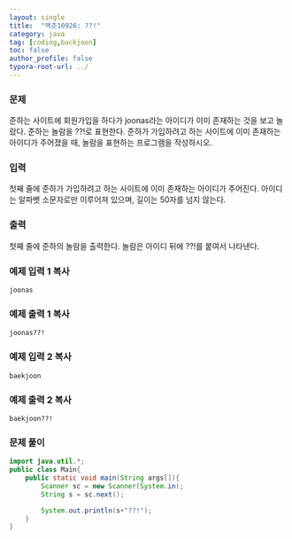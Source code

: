 ```yaml
---
layout: single
title:  "백준10926: ??!"
category: java
tag: [coding,backjoon]
toc: false
author_profile: false
typora-root-url: ../
---
```




### 문제

준하는 사이트에 회원가입을 하다가 joonas라는 아이디가 이미 존재하는 것을 보고 놀랐다. 준하는 놀람을 ??!로 표현한다. 준하가 가입하려고 하는 사이트에 이미 존재하는 아이디가 주어졌을 때, 놀람을 표현하는 프로그램을 작성하시오.

### 입력

첫째 줄에 준하가 가입하려고 하는 사이트에 이미 존재하는 아이디가 주어진다. 아이디는 알파벳 소문자로만 이루어져 있으며, 길이는 50자를 넘지 않는다.

### 출력

첫째 줄에 준하의 놀람을 출력한다. 놀람은 아이디 뒤에 ??!를 붙여서 나타낸다.

### 예제 입력 1 복사

```
joonas
```

### 예제 출력 1 복사

```
joonas??!
```

### 예제 입력 2 복사

```
baekjoon
```

### 예제 출력 2 복사

```
baekjoon??!
```



### 문제 풀이

```java
import java.util.*;
public class Main{
	public static void main(String args[]){
		Scanner sc = new Scanner(System.in);
		String s = sc.next();

        System.out.println(s+"??!");
	}
}
```
